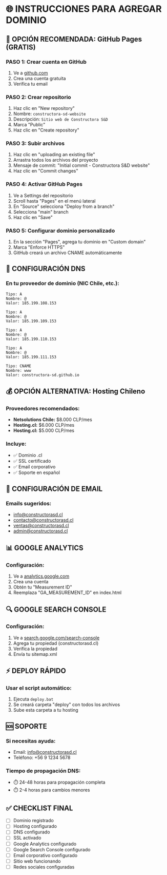 # 🌐 INSTRUCCIONES PARA AGREGAR DOMINIO

## 🚀 OPCIÓN RECOMENDADA: GitHub Pages (GRATIS)

### PASO 1: Crear cuenta en GitHub
1. Ve a [github.com](https://github.com)
2. Crea una cuenta gratuita
3. Verifica tu email

### PASO 2: Crear repositorio
1. Haz clic en "New repository"
2. Nombre: `constructora-sd-website`
3. Descripción: `Sitio web de Constructora S&D`
4. Marca "Public"
5. Haz clic en "Create repository"

### PASO 3: Subir archivos
1. Haz clic en "uploading an existing file"
2. Arrastra todos los archivos del proyecto
3. Mensaje de commit: "Initial commit - Constructora S&D website"
4. Haz clic en "Commit changes"

### PASO 4: Activar GitHub Pages
1. Ve a Settings del repositorio
2. Scroll hasta "Pages" en el menú lateral
3. En "Source" selecciona "Deploy from a branch"
4. Selecciona "main" branch
5. Haz clic en "Save"

### PASO 5: Configurar dominio personalizado
1. En la sección "Pages", agrega tu dominio en "Custom domain"
2. Marca "Enforce HTTPS"
3. GitHub creará un archivo CNAME automáticamente

## 🔧 CONFIGURACIÓN DNS

### En tu proveedor de dominio (NIC Chile, etc.):
```
Tipo: A
Nombre: @
Valor: 185.199.108.153

Tipo: A
Nombre: @
Valor: 185.199.109.153

Tipo: A
Nombre: @
Valor: 185.199.110.153

Tipo: A
Nombre: @
Valor: 185.199.111.153

Tipo: CNAME
Nombre: www
Valor: constructora-sd.github.io
```

## 💰 OPCIÓN ALTERNATIVA: Hosting Chileno

### Proveedores recomendados:
- **Netsolutions Chile:** $8.000 CLP/mes
- **Hosting.cl:** $6.000 CLP/mes
- **Hosting.cl:** $5.000 CLP/mes

### Incluye:
- ✅ Dominio .cl
- ✅ SSL certificado
- ✅ Email corporativo
- ✅ Soporte en español

## 📧 CONFIGURACIÓN DE EMAIL

### Emails sugeridos:
- info@constructorasd.cl
- contacto@constructorasd.cl
- ventas@constructorasd.cl
- admin@constructorasd.cl

## 📊 GOOGLE ANALYTICS

### Configuración:
1. Ve a [analytics.google.com](https://analytics.google.com)
2. Crea una cuenta
3. Obtén tu "Measurement ID"
4. Reemplaza "GA_MEASUREMENT_ID" en index.html

## 🔍 GOOGLE SEARCH CONSOLE

### Configuración:
1. Ve a [search.google.com/search-console](https://search.google.com/search-console)
2. Agrega tu propiedad (constructorasd.cl)
3. Verifica la propiedad
4. Envía tu sitemap.xml

## ⚡ DEPLOY RÁPIDO

### Usar el script automático:
1. Ejecuta `deploy.bat`
2. Se creará carpeta "deploy" con todos los archivos
3. Sube esta carpeta a tu hosting

## 🆘 SOPORTE

### Si necesitas ayuda:
- Email: info@constructorasd.cl
- Teléfono: +56 9 1234 5678

### Tiempo de propagación DNS:
- ⏱️ 24-48 horas para propagación completa
- ⏱️ 2-4 horas para cambios menores

## ✅ CHECKLIST FINAL

- [ ] Dominio registrado
- [ ] Hosting configurado
- [ ] DNS configurado
- [ ] SSL activado
- [ ] Google Analytics configurado
- [ ] Google Search Console configurado
- [ ] Email corporativo configurado
- [ ] Sitio web funcionando
- [ ] Redes sociales configuradas
